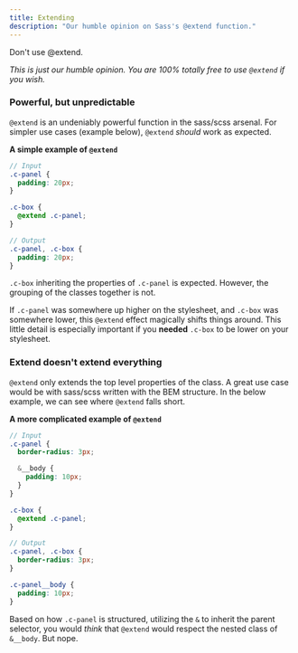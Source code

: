 ```yaml
---
title: Extending
description: "Our humble opinion on Sass's @extend function."
---
```


<p class="t-headline-4 t-lh-heading t-300">Don't use @extend.</p>

_This is just our humble opinion. You are 100% totally free to use `@extend` if you wish._

### Powerful, but unpredictable

`@extend` is an undeniably powerful function in the sass/scss arsenal. For simpler use cases (example below), `@extend` _should_ work as expected.

**A simple example of `@extend`**

```scss
// Input
.c-panel {
  padding: 20px;
}

.c-box {
  @extend .c-panel;
}

// Output
.c-panel, .c-box {
  padding: 20px;
}
```

`.c-box` inheriting the properties of `.c-panel` is expected. However, the grouping of the classes together is not.

If `.c-panel` was somewhere up higher on the stylesheet, and `.c-box` was somewhere lower, this `@extend` effect magically shifts things around. This little detail is especially important if you **needed** `.c-box` to be lower on your stylesheet.


### Extend doesn't extend everything

`@extend` only extends the top level properties of the class. A great use case would be with sass/scss written with the BEM structure. In the below example, we can see where `@extend` falls short.

**A more complicated example of `@extend`**

```scss
// Input
.c-panel {
  border-radius: 3px;

  &__body {
    padding: 10px;
  }
}

.c-box {
  @extend .c-panel;
}

// Output
.c-panel, .c-box {
  border-radius: 3px;
}

.c-panel__body {
  padding: 10px;
}
```

Based on how `.c-panel` is structured, utilizing the `&` to inherit the parent selector, you would _think_ that `@extend` would respect the nested class of `&__body`. But nope.
